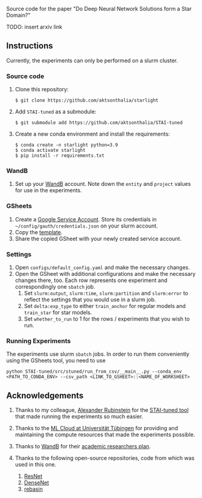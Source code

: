 Source code for the paper "Do Deep Neural Network Solutions form a Star Domain?"

TODO: insert arxiv link

## Instructions

Currently, the experiments can only be performed on a slurm cluster. 

### Source code

1. Clone this repository:

    ```
    $ git clone https://github.com/aktsonthalia/starlight
    ```
1. Add `STAI-tuned` as a submodule:

    ```
    $ git submodule add https://github.com/aktsonthalia/STAI-tuned
    ```
1. Create a new conda environment and install the requirements:

    ```
    $ conda create -n starlight python=3.9
    $ conda activate starlight
    $ pip install -r requirements.txt
    ```

### WandB

1. Set up your [WandB](https://wandb.ai) account. Note down the `entity` and `project` values for use in the experiments.

### GSheets

1. Create a [Google Service Account](https://support.google.com/a/answer/7378726?hl=en). Store its credentials in `~/config/gauth/credentials.json` on your slurm account.
2. Copy the [template](https://docs.google.com/spreadsheets/d/1yUZd8F9TncKoWxkTS_WtCtXiPOEwnjCssiJyOU2I9gc/edit#gid=727279666).
3. Share the copied GSheet with your newly created service account.

### Settings

1. Open `configs/default_config.yaml` and make the necessary changes. 
2. Open the GSheet with additional configurations and make the necessary changes there, too. Each row represents one experiment and correspondingly one `sbatch` job.
   1. Set `slurm:output`, `slurm:time`, `slurm:partition` and `slurm:error` to reflect the settings that you would use in a slurm job.
   2. Set `delta:exp_type` to either `train_anchor` for regular models and `train_star` for star models.
   3. Set `whether_to_run` to 1 for the rows / experiments that you wish to run. 

### Running Experiments

The experiments use slurm `sbatch` jobs. In order to run them conveniently using the GSheets tool, you need to use 

```
python STAI-tuned/src/stuned/run_from_csv/__main__.py --conda_env <PATH_TO_CONDA_ENV> --csv_path <LINK_TO_GSHEET>::<NAME_OF_WORKSHEET> 
```

## Acknowledgements

1. Thanks to my colleague, [Alexander Rubinstein](https://github.com/alexanderRubinstein/) for the [STAI-tuned tool](https://github.com/AlexanderRubinstein/STAI-tuned) that made running the experiments so much easier.

1. Thanks to the [ML Cloud at Universität Tübingen](https://portal.mlcloud.uni-tuebingen.de/) for providing and maintaining the compute resources that made the experiments possible.

1. Thanks to [WandB](https://wandb.ai) for their [academic researchers plan](https://wandb.ai/site/research).

1. Thanks to the following open-source repositories, code from which was used in this one.
   1. [ResNet](https://github.com/kuangliu/pytorch-cifar/blob/master/models/resnet.py)
   2. [DenseNet](https://github.com/andreasveit/densenet-pytorch/blob/master/densenet.py)
   3. [rebasin](https://pypi.org/project/rebasin/)
